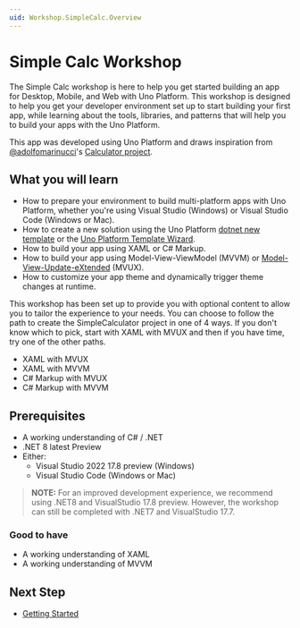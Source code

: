 ```yaml
---
uid: Workshop.SimpleCalc.Overview
---
```

# Simple Calc Workshop

The Simple Calc workshop is here to help you get started building an app for Desktop, Mobile, and Web with Uno Platform. This workshop is designed to help you get your developer environment set up to start building your first app, while learning about the tools, libraries, and patterns that will help you to build your apps with the Uno Platform.

This app was developed using Uno Platform and draws inspiration from [@adolfomarinucci](https://x.com/adolfomarinucci)'s [Calculator project](https://github.com/adospace/reactorui-maui/tree/main/samples/Calculator).

## What you will learn

- How to prepare your environment to build multi-platform apps with Uno Platform, whether you're using Visual Studio (Windows) or Visual Studio Code (Windows or Mac).
- How to create a new solution using the Uno Platform [dotnet new template](https://www.nuget.org/packages/Uno.Templates) or the [Uno Platform Template Wizard](https://marketplace.visualstudio.com/items?itemName=unoplatform.uno-platform-addin-2022).
- How to build your app using XAML or C# Markup.
- How to build your app using Model-View-ViewModel (MVVM) or [Model-View-Update-eXtended](https://platform.uno/docs/articles/external/uno.extensions/doc/Overview/Reactive/overview.html) (MVUX).
- How to customize your app theme and dynamically trigger theme changes at runtime.

This workshop has been set up to provide you with optional content to allow you to tailor the experience to your needs. You can choose to follow the path to create the SimpleCalculator project in one of 4 ways. If you don't know which to pick, start with XAML with MVUX and then if you have time, try one of the other paths.

- XAML with MVUX
- XAML with MVVM
- C# Markup with MVUX
- C# Markup with MVVM

## Prerequisites

- A working understanding of C# / .NET
- .NET 8 latest Preview
- Either:  
  - Visual Studio 2022 17.8 preview (Windows)
  - Visual Studio Code (Windows or Mac)

> **NOTE:** For an improved development experience, we recommend using .NET8 and VisualStudio 17.8 preview. However, the workshop can still be completed with .NET7 and VisualStudio 17.7.

### Good to have

- A working understanding of XAML
- A working understanding of MVVM

## Next Step

 - [Getting Started](xref:Workshop.SimpleCalc.GettingStarted)